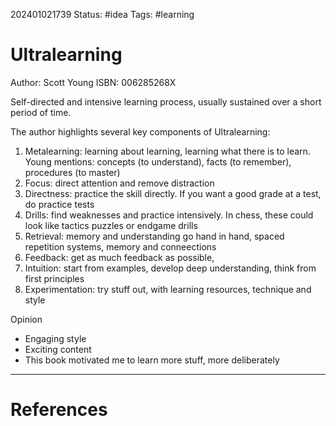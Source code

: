 
202401021739
Status: #idea
Tags: #learning

# Ultralearning

Author: Scott Young
ISBN: 006285268X

Self-directed and intensive learning process, usually sustained over a short period of time.

The author highlights several key components of Ultralearning:
1. Metalearning: learning about learning, learning what there is to learn. Young mentions: concepts (to understand), facts (to remember), procedures (to master)
2. Focus: direct attention and remove distraction
3. Directness: practice the skill directly. If you want a good grade at a test, do practice tests
4. Drills: find weaknesses and practice intensively. In chess, these could look like tactics puzzles or endgame drills
5. Retrieval: memory and understanding go hand in hand, spaced repetition systems, memory and conneections
6. Feedback: get as much feedback as possible, 
7. Intuition: start from examples, develop deep understanding, think from first principles
8. Experimentation: try stuff out, with learning resources, technique and style

Opinion
- Engaging style
- Exciting content
- This book motivated me to learn more stuff, more deliberately


___
# References